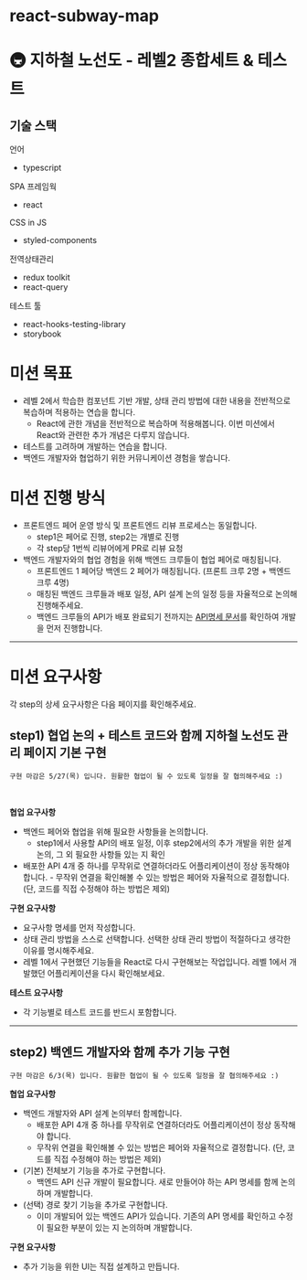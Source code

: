 # react-subway-map

# 🚇 지하철 노선도 - 레벨2 종합세트 & 테스트

## 기술 스택

언어
- typescript

SPA 프레임웍
- react

CSS in JS
- styled-components

전역상태관리
- redux toolkit
- react-query

테스트 툴
- react-hooks-testing-library
- storybook

# 미션 목표

- 레벨 2에서 학습한 컴포넌트 기반 개발, 상태 관리 방법에 대한 내용을 전반적으로 복습하며 적용하는 연습을 합니다.
  - React에 관한 개념을 전반적으로 복습하며 적용해봅니다.
    이번 미션에서 React와 관련한 추가 개념은 다루지 않습니다.
- 테스트를 고려하며 개발하는 연습을 합니다.
- 백엔드 개발자와 협업하기 위한 커뮤니케이션 경험을 쌓습니다.

# 미션 진행 방식

- 프론트엔드 페어 운영 방식 및 프론트엔드 리뷰 프로세스는 동일합니다.
  - step1은 페어로 진행, step2는 개별로 진행
  - 각 step당 1번씩 리뷰어에게 PR로 리뷰 요청
- 백엔드 개발자와의 협업 경험을 위해 백엔드 크루들이 협업 페어로 매칭됩니다.
  - 프론트엔드 1 페어당 백엔드 2 페어가 매칭됩니다. (프론트 크루 2명 + 백엔드 크루 4명)
  - 매칭된 백엔드 크루들과 배포 일정, API 설계 논의 일정 등을 자율적으로 논의해 진행해주세요.
  - 백엔드 크루들의 API가 배포 완료되기 전까지는 [API명세 문서](https://woowacourse.github.io/atdd-subway-fare/)를 확인하여 개발을 먼저 진행합니다.

---

# 미션 요구사항

각 step의 상세 요구사항은 다음 페이지를 확인해주세요.

## step1) 협업 논의 + 테스트 코드와 함께 지하철 노선도 관리 페이지 기본 구현

```
구현 마감은 5/27(목) 입니다. 원활한 협업이 될 수 있도록 일정을 잘 협의해주세요 :)
```

<br/>

**협업 요구사항**

- 백엔드 페어와 협업을 위해 필요한 사항들을 논의합니다.
  - step1에서 사용할 API의 배포 일정, 이후 step2에서의 추가 개발을 위한 설계 논의, 그 외 필요한 사항들 있는 지 확인
- <span class="highlight-cyan">배포한 API 4개 중 하나를 무작위로 연결</span>하더라도 어플리케이션이 정상 동작해야 합니다. - 무작위 연결을 확인해볼 수 있는 방법은 페어와 자율적으로 결정합니다. (단, 코드를 직접 수정해야 하는 방법은 제외)
  <br/>

**구현 요구사항**

- 요구사항 명세를 먼저 작성합니다.
- <span class="highlight-cyan">상태 관리 방법을 스스로 선택</span>합니다. 선택한 상태 관리 방법이 적절하다고 생각한 이유를 명시해주세요.
- 레벨 1에서 구현했던 기능들을 React로 다시 구현해보는 작업입니다. 레벨 1에서 개발했던 어플리케이션을 다시 확인해보세요.
  <br/>

**테스트 요구사항**

- 각 기능별로 <span class="highlight-cyan">테스트 코드를 반드시 포함</span>합니다.

---

## step2) 백엔드 개발자와 함께 추가 기능 구현

```
구현 마감은 6/3(목) 입니다. 원활한 협업이 될 수 있도록 일정을 잘 협의해주세요 :)
```

**협업 요구사항**

- 백엔드 개발자와 API 설계 논의부터 함께합니다.
  - <span class="highlight-cyan">배포한 API 4개 중 하나를 무작위로 연결</span>하더라도 어플리케이션이 정상 동작해야 합니다.
  - 무작위 연결을 확인해볼 수 있는 방법은 페어와 자율적으로 결정합니다. (단, 코드를 직접 수정해야 하는 방법은 제외)
- (기본) 전체보기 기능을 추가로 구현합니다.
  - 백엔드 API 신규 개발이 필요합니다. 새로 만들어야 하는 API 명세를 함께 논의하며 개발합니다.
- (선택) 경로 찾기 기능을 추가로 구현합니다.
  - 이미 개발되어 있는 백엔드 API가 있습니다. 기존의 API 명세를 확인하고 수정이 필요한 부분이 있는 지 논의하며 개발합니다.

**구현 요구사항**

- 추가 기능을 위한 UI는 직접 설계하고 만듭니다.
